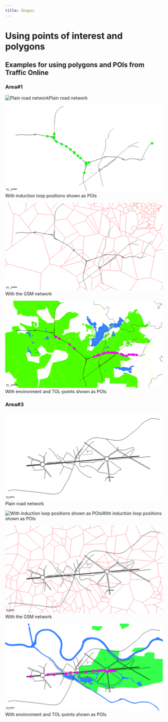 ```yaml
---
title: Shapes
---
```


# Using points of interest and polygons

## Examples for using polygons and POIs from Traffic Online

### Area\#1

![](../images/Tol1.gif "Plain road network")Plain road network

![](../images/Tol1_with_il.gif "With induction loop positions shown as POIs")With induction loop positions shown as POIs

![](../images/Tol1_with_mobinet.gif "With the GSM network")With the GSM network

![](../images/Tol1_with_polys.gif "With environment and TOL-points shown as POIs")With environment and TOL-points shown as POIs

### Area\#3

![](../images/Tol3.gif "Plain road network")Plain road network

![](../images/Tol3_with_il.gif "With induction loop positions shown as POIs")With induction loop positions shown as POIs

![](../images/Tol3_with_mobinet.gif "With the GSM network")With the GSM network

![](../images/Tol3_with_polys.gif "With environment and TOL-points shown as POIs")With environment and TOL-points shown as POIs
